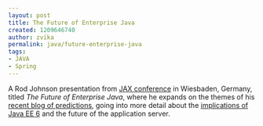 ```yaml
---
layout: post
title: The Future of Enterprise Java
created: 1209646740
author: zvika
permalink: java/future-enterprise-java
tags:
- JAVA
- Spring
---
```

<p><span class="thmr_call" id="thmr_42"><span class="thmr_call" id="thmr_6">A Rod Johnson presentation from <a href="http://it-republik.de/jaxenter/jax/" onclick="javascript:urchinTracker('/outbound/it-republik.de');">JAX conference</a> in Wiesbaden, Germany, titled <em>The Future of Enterprise Java</em>, where he expands on the themes of his <a href="http://blog.springsource.com/main/2008/04/09/the-biggest-losers-next-contestant-java-bloatware/">recent blog of predictions</a>, going into more detail about the <a href="http://blog.springsource.com/main/2007/07/03/java-ee-6-gets-it-right/">implications of Java EE 6</a> and the future of the application server.</span></span></p>
